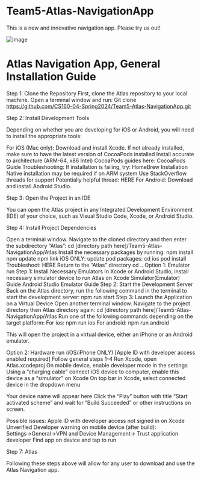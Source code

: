 # Team5-Atlas-NavigationApp

This is a new and innovative navigation app. Please try us out!

![image](https://github.com/CS160-04-Spring2024/Team5-Atlas-NavigationApp/assets/93296008/00dd4b3d-8932-4532-90d3-60f9a1625607)

# Atlas Navigation App, General Installation Guide
Step 1: Clone the Repository 
First, clone the Atlas repository to your local machine. Open a terminal window and run:
Git clone https://github.com/CS160-04-Spring2024/Team5-Atlas-NavigationApp.git

Step 2: Install Development Tools 

Depending on whether you are developing for iOS or Android, you will need to install the appropriate tools:

For iOS (Mac only): Download and install Xcode.
If not already installed, make sure to have the latest version of CocoaPods installed
Install accurate to architecture (ARM-64, x86 Intel)
CocoaPods guides here: CocoaPods Guide
Troubleshooting: 
If installation is failing, try: HomeBrew Installation
Native installation may be required if on ARM system
Use StackOverflow threads for support
Potentially helpful thread: HERE
For Android: Download and install Android Studio.

Step 3: Open the Project in an IDE 

You can open the Atlas project in any Integrated Development Environment (IDE) of your choice, such as Visual Studio Code, Xcode, or Android Studio. 

Step 4: Install Project Dependencies 

Open a terminal window. 
Navigate to the cloned directory and then enter the subdirectory “Atlas”:
cd [directory path here]/Team5-Atlas-NavigationApp/Atlas
Install the necessary packages by running:
npm install
npm update
npm link
iOS ONLY: update pod packages:
cd ios
pod install
Troubleshoot: HERE
Return to the “Atlas” directory
cd ..
Option 1: Emulator run
Step 1: Install Necessary Emulators
In Xcode or Android Studio, install necessary simulator device to run Atlas on
Xcode Simulator(Emulator) Guide
Android Studio Emulator Guide
Step 2: Start the Development Server
Back on the Atlas directory, run the following command in the terminal to start the development server:
npm run start
Step 3: Launch the Application on a Virtual Device 
Open another terminal window. 
Navigate to the project directory then Atlas directory again:
cd [directory path here]/Team5-Atlas-NavigationApp/Atlas
Run one of the following commands depending on the target platform:
For ios: npm run ios
For android: npm run android


This will open the project in a virtual device, either an iPhone or an Android emulator.

Option 2: Hardware run (iOS/iPhone ONLY) [Apple ID with developer access enabled required]
Follow general steps 1-4
Run Xcode, open Atlas.xcodeproj
On mobile device, enable developer mode in the settings
Using a “charging cable” connect iOS device to computer, enable this device as a “simulator” on Xcode
On top bar in Xcode, select connected device in the dropdown menu

Your device name will appear here
Click the “Play” button with title “Start activated scheme” and wait for “Build Succeeded” or other instructions on screen.

Possible issues:
Apple ID with developer access not signed in on Xcode
Unverified Developer warning on mobile device (after build):
Settings→General→VPN and Device Management→ Trust application developer
Find app on device and tap to run


Step 7: Atlas

Following these steps above will allow for any user to download and use the Atlas Navigation app. 



